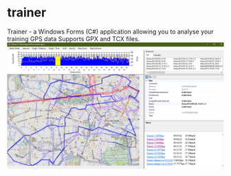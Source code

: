 # trainer
Trainer - a Windows Forms (C#) application allowing you to analyse your training GPS data
Supports GPX and TCX files.
![Application Screenshot](Example.png?raw=true "Application Screenshot")
